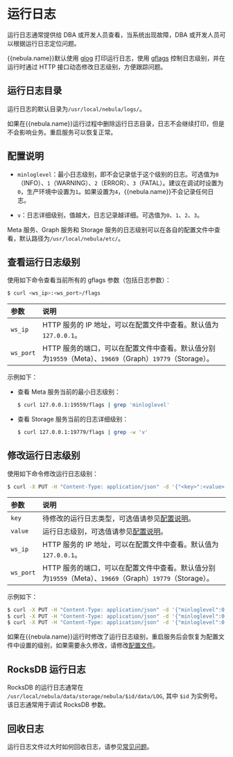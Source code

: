 # 运行日志

运行日志通常提供给 DBA 或开发人员查看，当系统出现故障，DBA 或开发人员可以根据运行日志定位问题。

{{nebula.name}}默认使用 [glog](https://github.com/google/glog) 打印运行日志，使用 [gflags](https://gflags.github.io/gflags/) 控制日志级别，并在运行时通过 HTTP 接口动态修改日志级别，方便跟踪问题。

## 运行日志目录

运行日志的默认目录为`/usr/local/nebula/logs/`。

如果在{{nebula.name}}运行过程中删除运行日志目录，日志不会继续打印，但是不会影响业务。重启服务可以恢复正常。

## 配置说明

- `minloglevel`：最小日志级别，即不会记录低于这个级别的日志。可选值为`0`（INFO）、`1`（WARNING）、`2`（ERROR）、`3`（FATAL）。建议在调试时设置为`0`，生产环境中设置为`1`。如果设置为`4`，{{nebula.name}}不会记录任何日志。

- `v`：日志详细级别，值越大，日志记录越详细。可选值为`0`、`1`、`2`、`3`。

Meta 服务、Graph 服务和 Storage 服务的日志级别可以在各自的配置文件中查看，默认路径为`/usr/local/nebula/etc/`。

## 查看运行日志级别

使用如下命令查看当前所有的 gflags 参数（包括日志参数）：

```bash
$ curl <ws_ip>:<ws_port>/flags
```

|参数|说明|
|:---|:---|
|`ws_ip`|HTTP 服务的 IP 地址，可以在配置文件中查看。默认值为`127.0.0.1`。|
|`ws_port`|HTTP 服务的端口，可以在配置文件中查看。默认值分别为`19559`（Meta）、`19669`（Graph）`19779`（Storage）。|

示例如下：

- 查看 Meta 服务当前的最小日志级别：

    ```bash
    $ curl 127.0.0.1:19559/flags | grep 'minloglevel'
    ```

- 查看 Storage 服务当前的日志详细级别：
  
    ```bash
    $ curl 127.0.0.1:19779/flags | grep -w 'v'
    ```

## 修改运行日志级别

使用如下命令修改运行日志级别：

```bash
$ curl -X PUT -H "Content-Type: application/json" -d '{"<key>":<value>[,"<key>":<value>]}' "<ws_ip>:<ws_port>/flags"
```

|参数|说明|
|:---|:---|
|`key`|待修改的运行日志类型，可选值请参见[配置说明](#_3)。|
|`value`|运行日志级别，可选值请参见[配置说明](#_3)。|
|`ws_ip`|HTTP 服务的 IP 地址，可以在配置文件中查看。默认值为`127.0.0.1`。|
|`ws_port`|HTTP 服务的端口，可以在配置文件中查看。默认值分别为`19559`（Meta）、`19669`（Graph）`19779`（Storage）。|

示例如下：

```bash
$ curl -X PUT -H "Content-Type: application/json" -d '{"minloglevel":0,"v":3}' "127.0.0.1:19779/flags" # storaged
$ curl -X PUT -H "Content-Type: application/json" -d '{"minloglevel":0,"v":3}' "127.0.0.1:19669/flags" # graphd
$ curl -X PUT -H "Content-Type: application/json" -d '{"minloglevel":0,"v":3}' "127.0.0.1:19559/flags" # metad

```

如果在{{nebula.name}}运行时修改了运行日志级别，重启服务后会恢复为配置文件中设置的级别，如果需要永久修改，请修改[配置文件](../1.configurations/1.configurations.md)。

## RocksDB 运行日志

RocksDB 的运行日志通常在 `/usr/local/nebula/data/storage/nebula/$id/data/LOG`, 其中 `$id` 为实例号。该日志通常用于调试 RocksDB 参数。

## 回收日志

运行日志文件过大时如何回收日志，请参见[常见问题](../../20.appendix/0.FAQ.md)。
